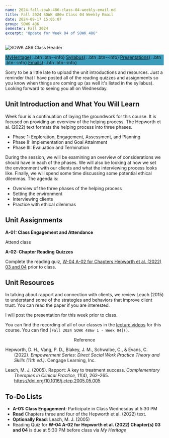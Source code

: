 ```yaml
---
name: 2024-fall-sowk-486-class-04-weekly-email.md
title: Fall 2024 SOWK 486w Class 04 Weekly Email
date: 2024-09-17 15:05:07
group: SOWK 486
semester: Fall 2024
excerpt: "Update for Week 04 of SOWK 486"
---
```


![SOWK 486 Class Header](https://jacobrcampbell.com/assets/media/2020-fall-sowk-486-class-header.png)

<div style="background-color: #3b9cba; width: 100%;" markdown="1">

[MyHeritage](https://myheritage.heritage.edu/ICS/Academics/SOWK/SOWK_486W/2425_FA-SOWK_486W-1/){: .btn .btn--info}
[Syllabus](https://myheritage.heritage.edu/ICS/Academics/SOWK/SOWK_486W/2425_FA-SOWK_486W-1/Syllabus.jnz){: .btn .btn--info}
[Presentations](https://presentations.jacobrcampbell.com){: .btn .btn--info}
[Emails](https://jacobrcampbell.com/communications/){: .btn .btn--info}

</div>


Sorry to be a little late to upload the unit introductions and resources. Just a reminder that I have posted all of the reading quizzes and assignments so you know when things are coming up (as well it's listed in the syllabus). Looking forward to seeing you all on Wednesday.

## Unit Introduction and What You Will Learn

Week four is a continuation of laying the groundwork for this course. It is focused on providing an overview of the helping process. The Hepworth et al. (2022) text formats the helping process into three phases. 

- Phase 1: Exploration, Engagement, Assessment, and Planning
- Phase II: Implementation and Goal Attainment
- Phase III: Evaluation and Termination

During the session, we will be examining an overview of considerations we should have in each of the phases. We will also be looking at how we set the environment with our clients and what the interviewing process looks like. Finally, we will spend some time discussing some potential ethical dilemmas. The agenda is:

- Overview of the three phases of the helping process
- Setting the environment
- Interviewing clients
- Practice with ethical dilemmas

## Unit Assignments


**A-01: Class Engagement and Attendance**

Attend class

**A-02: Chapter Reading Quizzes**

Complete the reading quiz, [W-04 A-02 for Chapters Hepworth et al. (2022) 03 and 04](https://myheritage.heritage.edu/ICS/Academics/SOWK/SOWK_486W/2425_FA-SOWK_486W-1/Assignments.jnz?portlet=Coursework&screen=AssignmentDetailView&screenType=change&id=aea170eb-7493-4b2b-b14b-bf4348944732) prior to class.


## Unit Resources

In talking about rapport and connection with clients, we review Leach (2015) to understand some of the strategies and behaviors that improve client trust. You can read the paper if you are interested. 

I will post the presentation for this week prior to class.


You can find the recording of all of our classes in the [lecture videos](https://myheritage.heritage.edu/ICS/Academics/SOWK/SOWK_486W/2425_FA-SOWK_486W-1/Lecture_Videos.jnz) for this course. You can find `[Fall 2024 SOWK 486w 1 - Week 04]()`.


<div style="text-align: center" markdown="1">
Reference
</div>
<div style="margin: 0 0 0 2em; text-indent: -2em;" markdown="1">

Hepworth, D. H., Vang, P. D., Blakey, J. M., Schwalbe, C., & Evans, C. (2022). _Empowerment Series: Direct Social Work Practice Theory and Skills (11th ed.)_. Cengage Learning, Inc. 

Leach, M. J. (2005). Rapport: A key to treatment success. _Complementary Therapies in Clinical Practice, 11_(4), 262–265. <https://doi.org/10.1016/j.ctcp.2005.05.005>

</div>


## To-Do Lists

- **A-01: Class Engagement**: Participate in Class Wednesday at 5:30 PM
- **Read** Chapters three and four of the Hepworth et al. (2022) text.
- **Optionally Read**: Leach, M. J. (2005)
- Reading Quiz for **W-04 A-02 for Hepworth et al. (2022) Chapter(s) 03 and 04** is due at 5:30 PM before class via _My Heritage_
